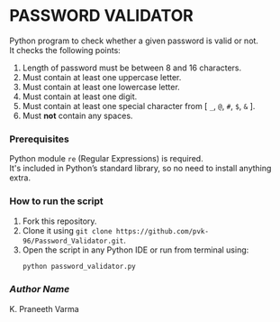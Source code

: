 # PASSWORD VALIDATOR

Python program to check whether a given password is valid or not.  
It checks the following points:

1. Length of password must be between 8 and 16 characters.  
2. Must contain at least one uppercase letter.  
3. Must contain at least one lowercase letter.  
4. Must contain at least one digit.  
5. Must contain at least one special character from [ `_`, `@`, `#`, `$`, `&` ].  
6. Must **not** contain any spaces.

### Prerequisites

Python module `re` (Regular Expressions) is required.  
It's included in Python’s standard library, so no need to install anything extra.

### How to run the script

1. Fork this repository.  
2. Clone it using `git clone https://github.com/pvk-96/Password_Validator.git`.  
3. Open the script in any Python IDE or run from terminal using:  
   ```bash
   python password_validator.py

### *Author Name*
 K. Praneeth Varma

